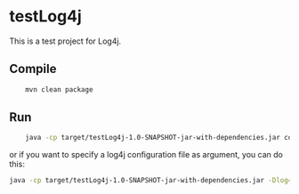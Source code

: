 # testLog4j
This is a test project for Log4j.
## Compile
``` bash
    mvn clean package
```
## Run
``` bash
    java -cp target/testLog4j-1.0-SNAPSHOT-jar-with-dependencies.jar com.yufei.App
```
or if you want to specify a log4j configuration file as argument, you can do this:
``` bash
java -cp target/testLog4j-1.0-SNAPSHOT-jar-with-dependencies.jar -Dlog4j.configuration=file:/Users/yufei.gu/tools/testLog4j/log4j.properties1 com.yufei.App
```
